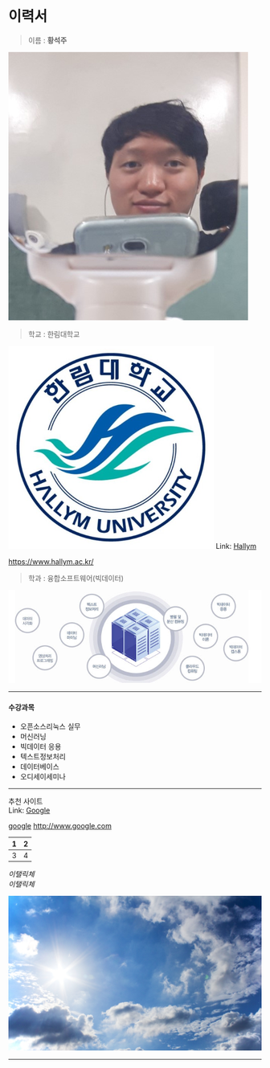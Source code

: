 이력서
==========
> 이름 : **황석주**    
  
![황석주](me.jpg)  
  
> 학교 : 한림대학교  
  
![한림대학교](hallymlogo.PNG)
Link:
[Hallym][1]

[1]: https://www.hallym.ac.kr/ "Hallym"  
<https://www.hallym.ac.kr/>
   
  
> 학과 : 융합소프트웨어(빅데이터)  
   
![빅데이터](major.PNG)  

------------------------------
#### 수강과목
* 오픈소스리눅스 실무  
* 머신러닝
* 빅데이터 응용
* 텍스트정보처리
* 데이터베이스
* 오디세이세미나
  
------------------------------
추천 사이트  
Link:
[Google][1]  

[google](https://www.google.com)
<http://www.google.com>


1 | 2
--|--
3 | 4


*이탤릭체*  
_이탤릭체_  

![하늘](sky.jpg)

[1]: https://google.com "Go google"    

------------------------------

